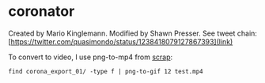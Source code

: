 # coronator

Created by Mario Kinglemann. Modified by Shawn Presser. See tweet chain: [https://twitter.com/quasimondo/status/1238418079127867393](link)

To convert to video, I use png-to-mp4 from [scrap](https://github.com/shawwn/scrap):

```
find corona_export_01/ -type f | png-to-gif 12 test.mp4
```


